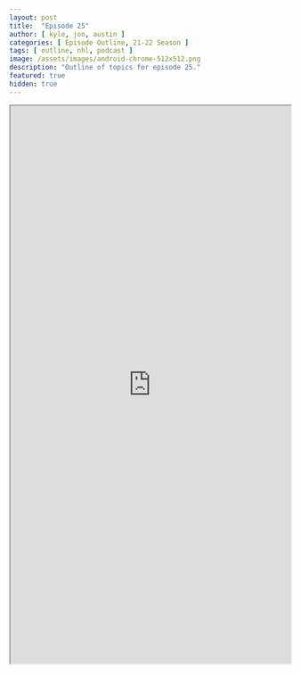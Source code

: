 ```yaml
---
layout: post
title:  "Episode 25"
author: [ kyle, jon, austin ]
categories: [ Episode Outline, 21-22 Season ]
tags: [ outline, nhl, podcast ]
image: /assets/images/android-chrome-512x512.png
description: "Outline of topics for episode 25."
featured: true
hidden: true
---
```


<iframe src="https://docs.google.com/document/d/e/2PACX-1vQd1F5Jjw_OLAgyMxyJLs1tVc5BcfnzxBOI3IKCkrcccjBClVfYz7JvyHoypjMWGLx9q6T1KQrDeFkg/pub?embedded=true" width="100%" height="1000"></iframe>
